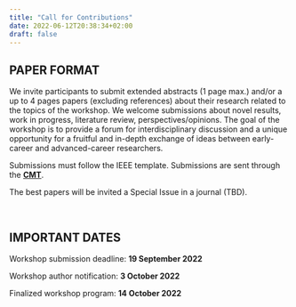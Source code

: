 ```yaml
---
title: "Call for Contributions"
date: 2022-06-12T20:38:34+02:00
draft: false
---
```


## PAPER FORMAT

We invite participants to submit extended abstracts (1 page max.) and/or a up to 4 pages papers (excluding references) about their research related to the topics of the workshop. We welcome submissions about novel results, work in progress, literature review, perspectives/opinions. The goal of the workshop is to provide a forum for interdisciplinary discussion and a unique opportunity for a fruitful and in-depth exchange of ideas between early-career and advanced-career researchers.

Submissions must follow the IEEE template. Submissions are sent through the [**CMT**](https://cmt3.research.microsoft.com/SCIAR2022/Submission/Index).

The best papers will be invited a Special Issue in a journal (TBD).

<br/>

## IMPORTANT DATES

Workshop submission deadline: **19 September 2022**

Workshop author notification: **3 October 2022**

Finalized workshop program: **14 October 2022**
